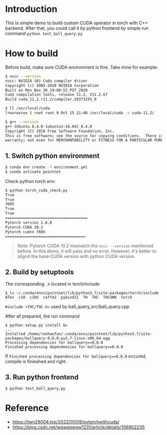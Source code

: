 # Introduction
This is simple demo to build custom CUDA operator in torch with C++ backend.
After that, you could call it by python frontend by simple run command
`python test_ball_query.py`
# How to build
Before build, make sure CUDA environment is fine. Take mine for example:
```bash
$ nvcc --version
nvcc: NVIDIA (R) Cuda compiler driver
Copyright (c) 2005-2020 NVIDIA Corporation
Built on Mon_Nov_30_19:08:53_PST_2020
Cuda compilation tools, release 11.2, V11.2.67
Build cuda_11.2.r11.2/compiler.29373293_0

$ ll /usr/local/cuda
lrwxrwxrwx 1 root root 9 Oct 15 21:48 /usr/local/cuda -> cuda-11.2/

$ g++ --version
g++ (Ubuntu 8.4.0-1ubuntu1~18.04) 8.4.0
Copyright (C) 2018 Free Software Foundation, Inc.
This is free software; see the source for copying conditions.  There is NO
warranty; not even for MERCHANTABILITY or FITNESS FOR A PARTICULAR PURPOSE.
```
## 1. Switch python environment 
```bash
$ conda env create -f environment.yml
$ conda activate pointnet
```
Check python torch env:
```bash
$ python torch_cuda_check.py
True
True
7605
True
True
=====================================
Pytorch version 1.6.0
Pytorch CUDA 10.2
Pytorch cudnn 7605
====================================
```
> Note: Pytorch CUDA 10.2 mismatch the `nvcc --version` mentioned before. In this demo, it will pass and no error. However, it's better to alignd the base CUDA version with python CUDA version.

## 2. Build by setuptools
The corresponding `.h` located in torch/include
```
$ ls ~/.conda/envs/pointnet/lib/python3.7/site-packages/torch/include
ATen  c10  c10d  caffe2  pybind11  TH  THC  THCUNN  torch
```
`#include <THC/THC.h>` used by ball_query_src/ball_query.cpp

After all prepared, the run command
```
$ python setup.py install &>
...
Installed /home/renhaofan/.conda/envs/pointnet/lib/python3.7/site-packages/ballquery-0.0.0-py3.7-linux-x86_64.egg
Processing dependencies for ballquery==0.0.0
Finished processing dependencies for ballquery==0.0.0
``` 
If `Finished processing dependencies for ballquery==0.0.0` occured, compile is finieshed and right.

## 3. Run python frontend
```
$ python test_ball_query.py
```

# Reference
* https://twn29004.top/2022/01/09/pytorchwithcuda/
* https://blog.csdn.net/wqwqqwqw1231/article/details/106902235